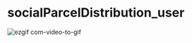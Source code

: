 # socialParcelDistribution_user

![ezgif com-video-to-gif](https://user-images.githubusercontent.com/44472685/75120238-bf204b00-5692-11ea-9038-3e4d6f2a2060.gif)

